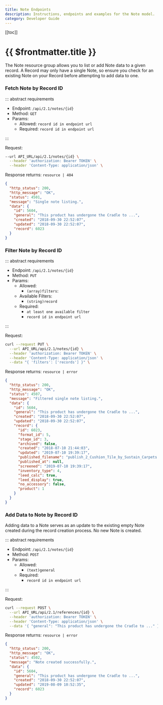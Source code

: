 ```yaml
---
title: Note Endpoints
description: Instructions, endpoints and examples for the Note model.
category: Developer Guide
---
```


[[toc]]

# {{ $frontmatter.title }}

The Note resource group allows you to list or add Note data to a given record. A Record may only have a single Note, so ensure you check for an existing Note on your Record before attempting to add data to one.

### Fetch Note by Record ID

::: abstract requirements

- Endpoint: `/api/2.1/notes/{id}`
- Method: `GET`
- Params:
  - Allowed: `record id in endpoint url`
  - Required: `record id in endpoint url`

:::

Request:

```bash
--url API_URL/api/2.1/notes/{id} \
  --header 'authorization: Bearer TOKEN' \
  --header 'Content-Type: application/json' \
```

Response returns: `resource | 404`

```json
{
  "http_status": 200,
  "http_message": "OK",
  "status": 4501,
  "message": "Single note listing.",
  "data": {
    "id": 5604,
    "general": "This product has undergone the Cradle to ...",
    "created": "2018-09-30 22:52:07",
    "updated": "2018-09-30 22:52:07",
    "record": 6023
  }
}
```

### Filter Note by Record ID

::: abstract requirements

- Endpoint: `/api/2.1/notes/{id}`
- Method: `PUT`
- Params:
  - Allowed:
    - `(array)filters`:
  - Available Filters:
    - `(string)record`
  - Required:
    - `at least one available filter`
    - `record id in endpoint url`

:::

Request:

```bash
curl --request PUT \
  --url API_URL/api/2.1/notes/{id} \
  --header 'authorization: Bearer TOKEN' \
  --header 'Content-Type: application/json' \
  --data "{ 'filters': ['records'] }" \
```

Response returns: `resource | error`

```json hl_lines="11"
{
  "http_status": 200,
  "http_message": "OK",
  "status": 4507,
  "message": "Filtered single note listing.",
  "data": {
    "id": 5604,
    "general": "This product has undergone the Cradle to ...",
    "created": "2018-09-30 22:52:07",
    "updated": "2018-09-30 22:52:07",
    "record": {
      "id": 6023,
      "format_id": 5,
      "stage_id": 3,
      "archived": false,
      "created": "2018-07-10 21:44:03",
      "updated": "2019-07-10 19:39:17",
      "published_filename": "publish_2_Cushion_Tile_by_Sustain_Carpets.pdf",
      "published_at": null,
      "screened": "2019-07-10 19:39:17",
      "inventory_type": 4,
      "leed_calc": true,
      "leed_display": true,
      "no_accessory": false,
      "product": 1
    }
  }
}
```

### Add Data to Note by Record ID

Adding data to a Note serves as an update to the existing empty Note created during the record creation process. No new Note is created.

::: abstract requirements

- Endpoint: `/api/2.1/notes/{id}`
- Method: `POST`
- Params:
  - Allowed:
    - `(text)general`
  - Required:
    - `record id in endpoint url`

:::

Request:

```bash
curl --request POST \
  --url API_URL/api/2.1/references/{id} \
  --header 'authorization: Bearer TOKEN' \
  --header 'Content-Type: application/json' \
  --data '{ "general": "This product has undergone the Cradle to ..." }' \
```

Response returns: `resource | error`

```json
{
  "http_status": 200,
  "http_message": "OK",
  "status": 4502,
  "message": "Note created successfully.",
  "data": {
    "id": 5604,
    "general": "This product has undergone the Cradle to ...",
    "created": "2018-09-30 22:52:07",
    "updated": "2019-08-09 10:52:35",
    "record": 6023
  }
}
```

